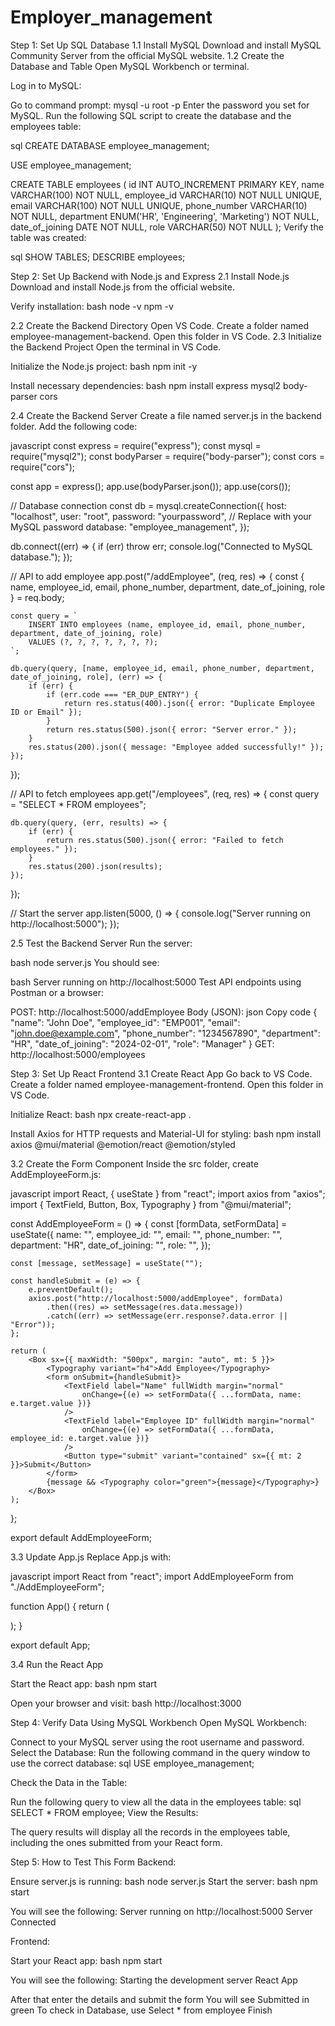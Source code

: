# Employer_management
Step 1: Set Up SQL Database
1.1 Install MySQL
Download and install MySQL Community Server from the official MySQL website.
1.2 Create the Database and Table
Open MySQL Workbench or terminal.

Log in to MySQL:

Go to command prompt:
mysql -u root -p
Enter the password you set for MySQL.
Run the following SQL script to create the database and the employees table:

sql
CREATE DATABASE employee_management;

USE employee_management;

CREATE TABLE employees (
    id INT AUTO_INCREMENT PRIMARY KEY,
    name VARCHAR(100) NOT NULL,
    employee_id VARCHAR(10) NOT NULL UNIQUE,
    email VARCHAR(100) NOT NULL UNIQUE,
    phone_number VARCHAR(10) NOT NULL,
    department ENUM('HR', 'Engineering', 'Marketing') NOT NULL,
    date_of_joining DATE NOT NULL,
    role VARCHAR(50) NOT NULL
);
Verify the table was created:

sql
SHOW TABLES;
DESCRIBE employees;

Step 2: Set Up Backend with Node.js and Express
2.1 Install Node.js
Download and install Node.js from the official website.

Verify installation:
bash
node -v
npm -v

2.2 Create the Backend Directory
Open VS Code.
Create a folder named employee-management-backend.
Open this folder in VS Code.
2.3 Initialize the Backend Project
Open the terminal in VS Code.

Initialize the Node.js project:
bash
npm init -y

Install necessary dependencies:
bash
npm install express mysql2 body-parser cors

2.4 Create the Backend Server
Create a file named server.js in the backend folder.
Add the following code:

javascript
const express = require("express");
const mysql = require("mysql2");
const bodyParser = require("body-parser");
const cors = require("cors");

const app = express();
app.use(bodyParser.json());
app.use(cors());

// Database connection
const db = mysql.createConnection({
    host: "localhost",
    user: "root",
    password: "yourpassword", // Replace with your MySQL password
    database: "employee_management",
});

db.connect((err) => {
    if (err) throw err;
    console.log("Connected to MySQL database.");
});

// API to add employee
app.post("/addEmployee", (req, res) => {
    const { name, employee_id, email, phone_number, department, date_of_joining, role } = req.body;

    const query = `
        INSERT INTO employees (name, employee_id, email, phone_number, department, date_of_joining, role)
        VALUES (?, ?, ?, ?, ?, ?, ?);
    `;

    db.query(query, [name, employee_id, email, phone_number, department, date_of_joining, role], (err) => {
        if (err) {
            if (err.code === "ER_DUP_ENTRY") {
                return res.status(400).json({ error: "Duplicate Employee ID or Email" });
            }
            return res.status(500).json({ error: "Server error." });
        }
        res.status(200).json({ message: "Employee added successfully!" });
    });
});

// API to fetch employees
app.get("/employees", (req, res) => {
    const query = "SELECT * FROM employees";

    db.query(query, (err, results) => {
        if (err) {
            return res.status(500).json({ error: "Failed to fetch employees." });
        }
        res.status(200).json(results);
    });
});

// Start the server
app.listen(5000, () => {
    console.log("Server running on http://localhost:5000");
});

2.5 Test the Backend Server
Run the server:

bash
node server.js
You should see:

bash
Server running on http://localhost:5000
Test API endpoints using Postman or a browser:

POST: http://localhost:5000/addEmployee
Body (JSON):
json
Copy code
{
    "name": "John Doe",
    "employee_id": "EMP001",
    "email": "john.doe@example.com",
    "phone_number": "1234567890",
    "department": "HR",
    "date_of_joining": "2024-02-01",
    "role": "Manager"
}
GET: http://localhost:5000/employees

Step 3: Set Up React Frontend
3.1 Create React App
Go back to VS Code.
Create a folder named employee-management-frontend.
Open this folder in VS Code.

Initialize React:
bash
npx create-react-app .

Install Axios for HTTP requests and Material-UI for styling:
bash
npm install axios @mui/material @emotion/react @emotion/styled

3.2 Create the Form Component
Inside the src folder, create AddEmployeeForm.js:

javascript
import React, { useState } from "react";
import axios from "axios";
import { TextField, Button, Box, Typography } from "@mui/material";

const AddEmployeeForm = () => {
    const [formData, setFormData] = useState({
        name: "",
        employee_id: "",
        email: "",
        phone_number: "",
        department: "HR",
        date_of_joining: "",
        role: "",
    });

    const [message, setMessage] = useState("");

    const handleSubmit = (e) => {
        e.preventDefault();
        axios.post("http://localhost:5000/addEmployee", formData)
            .then((res) => setMessage(res.data.message))
            .catch((err) => setMessage(err.response?.data.error || "Error"));
    };

    return (
        <Box sx={{ maxWidth: "500px", margin: "auto", mt: 5 }}>
            <Typography variant="h4">Add Employee</Typography>
            <form onSubmit={handleSubmit}>
                <TextField label="Name" fullWidth margin="normal" 
                    onChange={(e) => setFormData({ ...formData, name: e.target.value })}
                />
                <TextField label="Employee ID" fullWidth margin="normal" 
                    onChange={(e) => setFormData({ ...formData, employee_id: e.target.value })}
                />
                <Button type="submit" variant="contained" sx={{ mt: 2 }}>Submit</Button>
            </form>
            {message && <Typography color="green">{message}</Typography>}
        </Box>
    );
};

export default AddEmployeeForm;

3.3 Update App.js
Replace App.js with:

javascript
import React from "react";
import AddEmployeeForm from "./AddEmployeeForm";

function App() {
    return (
        <div>
            <AddEmployeeForm />
        </div>
    );
}

export default App;

3.4 Run the React App

Start the React app:
bash
npm start

Open your browser and visit:
bash
http://localhost:3000

Step 4: Verify Data Using MySQL Workbench
Open MySQL Workbench:

Connect to your MySQL server using the root username and password.
Select the Database:
Run the following command in the query window to use the correct database:
sql
USE employee_management;

Check the Data in the Table:

Run the following query to view all the data in the employees table:
sql
SELECT * FROM employee;
View the Results:

The query results will display all the records in the employees table, including the ones submitted from your React form.

Step 5: How to Test This Form
Backend:

Ensure server.js is running:
bash
node server.js
Start the server:
bash
npm start

You will see the following:
Server running on http://localhost:5000
Server Connected

Frontend:

Start your React app:
bash
npm start

You will see the following:
Starting the development server
React App

After that enter the details and submit the form
You will see Submitted in green
To check in Database, use Select * from employee
Finish
